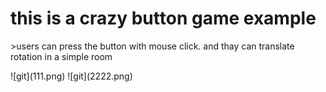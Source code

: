 <h1>this is a crazy button game example </h1>
<p>>users can press the button with mouse click. and thay can translate rotation in a simple room<p>
![git](111.png)
![git](2222.png)
